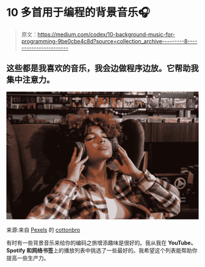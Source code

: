 # 10 多首用于编程的背景音乐🎧

> 原文：<https://medium.com/codex/10-background-music-for-programming-9be0cbe4c8d?source=collection_archive---------8----------------------->

## 这些都是我喜欢的音乐，我会边做程序边放。它帮助我集中注意力。

![](img/96a9e4f00747c63bb083315c754b34b8.png)

来源:来自 [Pexels](https://www.pexels.com/photo/woman-in-checkered-long-sleeve-shirt-listening-to-music-6864493/?utm_content=attributionCopyText&utm_medium=referral&utm_source=pexels) 的 [cottonbro](https://www.pexels.com/@cottonbro?utm_content=attributionCopyText&utm_medium=referral&utm_source=pexels)

有时有一些背景音乐来给你的编码之旅增添趣味是很好的。我从我在 **YouTube、Spotify 和网络书签**上的播放列表中挑选了一些最好的。我希望这个列表能帮助你提高一些生产力。